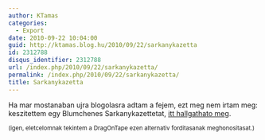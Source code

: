 ```yaml
---
author: KTamas
categories:
  - Export
date: 2010-09-22 10:04:00
guid: http://ktamas.blog.hu/2010/09/22/sarkanykazetta
id: 2312788
disqus_identifier: 2312788
url: /index.php/2010/09/22/sarkanykazetta/
permalink: /index.php/2010/09/22/sarkanykazetta/
title: Sarkanykazetta
---
```


Ha mar mostanaban ujra blogolasra adtam a fejem, ezt meg nem irtam meg: keszitettem egy Blumchenes Sarkanykazettetat, [itt hallgathato meg](http://www.dragontape.com/tape/668005-blumchen_sarkanykazetta).

<small>(igen, eletcelomnak tekintem a DragOnTape ezen alternativ forditasanak meghonositasat.)</small>
